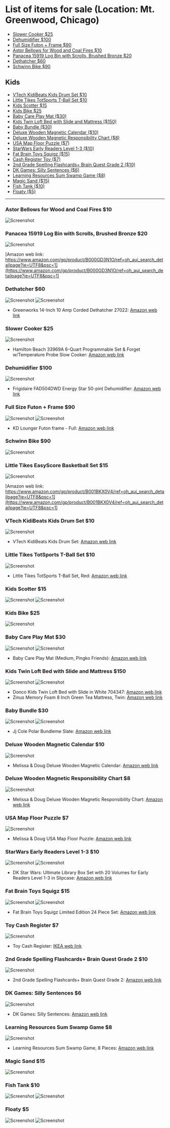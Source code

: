 
# List of items for sale (Location: Mt. Greenwood, Chicago)

- [Slower Cooker $25](#slower-cooker-25)
- [Dehumidifier $100](#dehumdifier-100)
- [Full Size Futon + Frame $90](#full-size-futon--frame-90)
- [Astor Bellows for Wood and Coal Fires $10](#astor-bellows-for-wood-and-coal-fires-10)
- [Panacea 15919 Log Bin with Scrolls, Brushed Bronze $20](#)
- [Dethatcher $60](#dethatcher-60)
- [Schwinn Bike $90](#schwinn-bike-90)

## Kids

  - [VTech KidiBeats Kids Drum Set $10](#little-tikes-totsports-t-ball-set-10)
  - [Little Tikes TotSports T-Ball Set $10](#little-tikes-totsports-t-ball-set-10)
  - [Kids Scotter $15](kids-scotter-15)
  - [Kids Bike $25](#kids-bike-25)
  - [Baby Care Play Mat ($30)](#baby-care-play-mat-30)
  - [Kids Twin Loft Bed with Slide and Mattress ($150)](#kids-twin-loft-bed-with-slide-and-mattress-150)
  - [Baby Bundle ($30)](#baby-bundle-30)
  - [Deluxe Wooden Magnetic Calendar ($10)](#deluxe-wooden-magnetic-calendar-10)
  - [Deluxe Wooden Magnetic Responsibility Chart ($8)](#deluxe-wooden-magnetic-responsibility-chart-8)
  - [USA Map Floor Puzzle ($7)](#usa-map-floor-puzzle-7)
  - [StarWars Early Readers Level 1-3 ($10)](#starwars-early-readers-level-1-3-10)
  - [Fat Brain Toys Squigz ($15)](#fat-brain-toys-squigz-15)
  - [Cash Register Toy ($7)](#cash-register-toy-7)
  - [2nd Grade Spelling Flashcards+ Brain Quest Grade 2 ($10)](#2nd-grade-spelling-flashcards-brain-quest-grade-2-10)
  - [DK Games: Silly Sentences ($6)](#dk-games-silly-sentences-6)
  - [Learning Resources Sum Swamp Game ($8)](#learning-resources-sum-swamp-game-8)
  - [Magic Sand ($15)](#magic-sand-15)
  - [Fish Tank ($10)](#fish-tank-10)
  - [Floaty ($5)](#floaty-5)

----

### Astor Bellows for Wood and Coal Fires $10

![Screenshot](images/fire_blower.jpg)

### Panacea 15919 Log Bin with Scrolls, Brushed Bronze $20

![Screenshot](images/rack.jpg)

[Amazon web link: https://www.amazon.com/gp/product/B000GD3N1O/ref=oh_aui_search_detailpage?ie=UTF8&psc=1](https://www.amazon.com/gp/product/B000GD3N1O/ref=oh_aui_search_detailpage?ie=UTF8&psc=1)


### Dethatcher $60

![Screenshot](images/detacher1.jpg)
![Screenshot](images/detacher2.jpg)
- Greenworks 14-Inch 10 Amp Corded Dethatcher 27022: [Amazon web link](https://www.amazon.com/gp/product/B0030BG1HM/ref=od_aui_detailpages00?ie=UTF8&psc=1)

### Slower Cooker $25

![Screenshot](images/slower_cooker.jpg)
- Hamilton Beach 33969A 6-Quart Programmable Set & Forget w/Temperature Probe Slow Cooker: [Amazon web link](https://www.amazon.com/Hamilton-Beach-33969A-Programmable-Temperature/dp/B00EZI26GO/ref=mp_s_a_1_3/135-4688022-4381325?ie=UTF8&qid=1544052076&sr=8-3&pi=AC_SX236_SY340_QL65&keywords=hamilton+beach+slow+cookers&dpPl=1&dpID=41y8mCPmmpL&ref=plSrch)

### Dehumidifier $100

![Screenshot](images/dehumidifier.jpg)
- Frigidaire FAD504DWD Energy Star 50-pint Dehumidifier: [Amazon web link](https://www.amazon.com/Frigidaire-FAD504DWD-Energy-50-pint-Dehumidifier/dp/B00AU7GYXA/ref=mp_s_a_1_4?ie=UTF8&qid=1544052145&sr=8-4&pi=AC_SX236_SY340_QL65&keywords=de+humidifers&dpPl=1&dpID=51DoGDnEwvL&ref=plSrch)

### Full Size Futon + Frame $90

![Screenshot](images/futon_set.jpg)
![Screenshot](images/futon_set1.jpg)
- KD Lounger Futon frame - Full: [Amazon web link](https://www.amazon.com/gp/product/B001IMQXUU/ref=oh_aui_search_detailpage?ie=UTF8&psc=1)

### Schwinn Bike $90

![Screenshot](images/bike1.jpg)


### Little Tikes EasyScore Basketball Set $15

![Screenshot](images/basket.jpg)

[Amazon web link: https://www.amazon.com/gp/product/B001BKX0V4/ref=oh_aui_search_detailpage?ie=UTF8&psc=1](https://www.amazon.com/gp/product/B001BKX0V4/ref=oh_aui_search_detailpage?ie=UTF8&psc=1)


### VTech KidiBeats Kids Drum Set $10

![Screenshot](images/drum.jpg)
- VTech KidiBeats Kids Drum Set: [Amazon web link](https://www.amazon.com/VTech-KidiBeats-Kids-Drum-Set/dp/B007XVYSDE/ref=asc_df_B007XVYSDE/?tag=hyprod-20&linkCode=df0&hvadid=198069655422&hvpos=1o4&hvnetw=g&hvrand=14756666210039014960&hvpone=&hvptwo=&hvqmt=&hvdev=m&hvdvcmdl=&hvlocint=&hvlocphy=9021756&hvtargid=pla-369635660288&psc=1)

### Little Tikes TotSports T-Ball Set $10

![Screenshot](images/baseball_game.jpg)
- Little Tikes TotSports T-Ball Set, Red: [Amazon web link](https://www.amazon.com/gp/product/B001EB9F3C/ref=oh_aui_detailpage_o00_s00?ie=UTF8&psc=1)

### Kids Scotter $15

![Screenshot](images/scooter.jpg)
![Screenshot](images/scooter1.jpg)

### Kids Bike $25

![Screenshot](images/bike2.jpg)

### Baby Care Play Mat $30

![Screenshot](images/matt1.JPG)
![Screenshot](images/matt2.JPG)
- Baby Care Play Mat (Medium, Pingko Friends): [Amazon web link](https://www.amazon.com/dp/B00H9AJEC4/ref=twister_B0058K5II6?th=1)

### Kids Twin Loft Bed with Slide and Mattress $150

![Screenshot](images/bed1.JPG)
![Screenshot](images/bed2.JPG)
- Donco Kids Twin Loft Bed with Slide in White 704347: [Amazon web link](https://www.amazon.com/Donco-Kids-Slide-White-704347/dp/B06X9WBRKJ?ref_=fsclp_pl_dp_11)
- Zinus Memory Foam 8 Inch Green Tea Mattress, Twin: [Amazon web link](https://www.amazon.com/dp/B00Q7FWQKO/ref=twister_B07792YVXM?_encoding=UTF8&psc=1)


### Baby Bundle $30

![Screenshot](images/bundle1.JPG)
![Screenshot](images/bundle2.JPG)

- Jj Cole Polar Bundleme Slate: [Amazon web link](https://www.amazon.com/Jj-Cole-Polar-Bundleme-Slate/dp/B00F2RFESY/ref=sr_1_1_a_it?ie=UTF8&qid=1543890161&sr=8-1&keywords=jj%2Bcole%2Bbundle%2Bme%2Btoddler&th=1)


### Deluxe Wooden Magnetic Calendar $10

![Screenshot](images/Magnetic_Calendar.JPG)

- Melissa & Doug Deluxe Wooden Magnetic Calendar: [Amazon web link](https://www.amazon.com/Melissa-Doug-Magnetic-Calendar-Magnets/dp/B000NV6D7A/ref=sr_1_cc_3?s=aps&ie=UTF8&qid=1543877072&sr=1-3-catcorr&keywords=melissa+and+doug+calendar)

### Deluxe Wooden Magnetic Responsibility Chart $8

![Screenshot](images/Magnetic_Responsibility_Chart.JPG)

- Melissa & Doug Deluxe Wooden Magnetic Responsibility Chart: [Amazon web link](https://www.amazon.com/Melissa-Doug-Magnetic-Responsibility-Magnets/dp/B000NTZL7U/ref=sr_1_2?s=toys-and-games&ie=UTF8&qid=1543877234&sr=1-2&keywords=melissa+and+doug+responsibility+chart+for+kids)

### USA Map Floor Puzzle $7

![Screenshot](images/USA_Map_Floor_Puzzle.JPG)

- Melissa & Doug USA Map Floor Puzzle: [Amazon web link](https://www.amazon.com/Melissa-Doug-Floor-Puzzle-feet/dp/B000GKAU1I/ref=sr_1_9?s=toys-and-games&ie=UTF8&qid=1543877365&sr=1-9&keywords=melissa+and+doug+us+map+puzzles)

### StarWars Early Readers Level 1-3 $10

![Screenshot](images/StarWars_Early_Readers_Level1-3_1.JPG)
![Screenshot](images/StarWars_Early_Readers_Level1-3_2.JPG)

- DK Star Wars: Ultimate Library Box Set with 20 Volumes for Early Readers Level 1-3 in Slipcase: [Amazon web link](https://www.amazon.com/Star-Wars-Ultimate-Library-Slipcase/dp/1465442146/ref=sr_1_4?s=digital-text&ie=UTF8&qid=1543877539&sr=8-4&keywords=DK+ultimate+library+star+wars+book)

### Fat Brain Toys Squigz $15

![Screenshot](images/suqqze.jpg)
![Screenshot](images/Fat_Brain_Toys_Squigz.JPG)
- Fat Brain Toys Squigz Limited Edition 24 Piece Set: [Amazon web link](https://www.amazon.com/dp/B07FYN2JWH/ref=sspa_dk_detail_0?psc=1&pd_rd_i=B07FYN2JWH&pf_rd_m=ATVPDKIKX0DER&pf_rd_p=21517efd-b385-405b-a405-9a37af61b5b4&pd_rd_wg=U2jp1&pf_rd_r=VEJDHX90ERA6GM3WSR5B&pf_rd_s=desktop-dp-sims&pf_rd_t=40701&pd_rd_w=H4z5v&pf_rd_i=desktop-dp-sims&pd_rd_r=078f0355-f74f-11e8-bde8-1d7de20ec806)

### Toy Cash Register $7

![Screenshot](images/toy_cash_register.JPG)
- Toy Cash Register: [IKEA web link](https://www.ikea.com/us/en/catalog/products/80256501/?query=DUKTIG&icid=iba|us|unbxdsuggestion|201811132211556208_1)

### 2nd Grade Spelling Flashcards+ Brain Quest Grade 2 $10

![Screenshot](images/Flashcards.JPG)
- 2nd Grade Spelling Flashcards+ Brain Quest Grade 2: [Amazon web link](https://www.amazon.com/Brain-Revised-Questions-Answers-Challenge/dp/B00U9PVYT2/ref=sr_1_3?ie=UTF8&qid=1543878935&sr=8-3&keywords=age+7-8+1000+question)

### DK Games: Silly Sentences $6

![Screenshot](images/Silly_Sentences.JPG)
- DK Games: Silly Sentences: [Amazon web link](https://www.amazon.com/DK-Games-Silly-Sentences/dp/0789454726/ref=sr_1_2?ie=UTF8&qid=1543879093&sr=8-2&keywords=silly+sentences)

### Learning Resources Sum Swamp Game $8

![Screenshot](images/sum_swamp.JPG)
- Learning Resources Sum Swamp Game, 8 Pieces: [Amazon web link](https://www.amazon.com/Learning-Resources-Swamp-Game-Pieces/dp/B00004TDLD/ref=sr_1_1_sspa?ie=UTF8&qid=1543879238&sr=8-1-spons&keywords=sum+swamp&psc=1)

### Magic Sand $15

![Screenshot](images/magic_sand.JPG)

### Fish Tank $10

![Screenshot](images/fishtank1.JPG)
![Screenshot](images/fishtank2.JPG)


### Floaty $5

![Screenshot](images/floaty1.JPG)
![Screenshot](images/floaty2.JPG)
